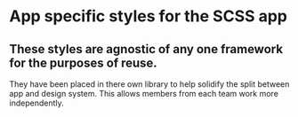 # App specific styles for the SCSS app

## These styles are agnostic of any one framework for the purposes of reuse.

They have been placed in there own library to help solidify the split between app
and design system. This allows members from each team work more independently.
